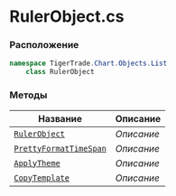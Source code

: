 
# RulerObject.cs
### Расположение
```csharp
namespace TigerTrade.Chart.Objects.List  
    class RulerObject
```

### Методы
| Название | Описание |
| --- | --- |
| [`RulerObject`](./Методы/RulerObject.md) | *Описание* |
| [`PrettyFormatTimeSpan`](./Методы/PrettyFormatTimeSpan.md) | *Описание* |
| [`ApplyTheme`](./Методы/ApplyTheme.md) | *Описание* |
| [`CopyTemplate`](./Методы/CopyTemplate.md) | *Описание* |
